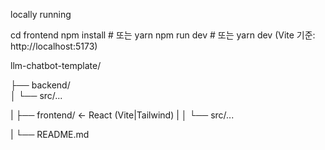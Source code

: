 locally running

cd frontend
npm install   # 또는 yarn
npm run dev   # 또는 yarn dev
(Vite 기준: http://localhost:5173)

llm-chatbot-template/

├── backend/              
│   └── src/...

|
├── frontend/             ← React (Vite|Tailwind)
|
│   └── src/...

|
└── README.md
